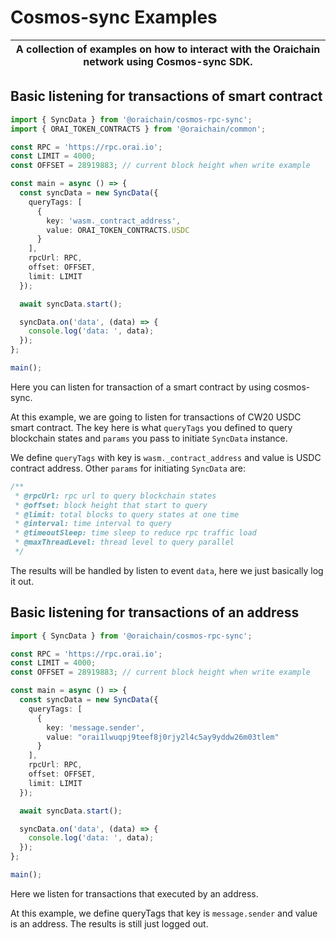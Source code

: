 # Cosmos-sync Examples

| A collection of examples on how to interact with the Oraichain network using Cosmos-sync SDK. |
| --------------------------------------------------------------------------------------------- |

## Basic listening for transactions of smart contract

```ts
import { SyncData } from '@oraichain/cosmos-rpc-sync';
import { ORAI_TOKEN_CONTRACTS } from '@oraichain/common';

const RPC = 'https://rpc.orai.io';
const LIMIT = 4000;
const OFFSET = 28919883; // current block height when write example

const main = async () => {
  const syncData = new SyncData({
    queryTags: [
      {
        key: 'wasm._contract_address',
        value: ORAI_TOKEN_CONTRACTS.USDC
      }
    ],
    rpcUrl: RPC,
    offset: OFFSET,
    limit: LIMIT
  });

  await syncData.start();

  syncData.on('data', (data) => {
    console.log('data: ', data);
  });
};

main();
```

Here you can listen for transaction of a smart contract by using cosmos-sync.

At this example, we are going to listen for transactions of CW20 USDC smart contract. The key here is what `queryTags` you defined to query blockchain states and `params` you pass to initiate `SyncData` instance.

We define `queryTags` with key is `wasm._contract_address` and value is USDC contract address. Other `params` for initiating `SyncData` are:
```ts
/**
 * @rpcUrl: rpc url to query blockchain states
 * @offset: block height that start to query
 * @limit: total blocks to query states at one time
 * @interval: time interval to query
 * @timeoutSleep: time sleep to reduce rpc traffic load
 * @maxThreadLevel: thread level to query parallel
 */
```

The results will be handled by listen to event `data`, here we just basically log it out.

## Basic listening for transactions of an address

```ts
import { SyncData } from '@oraichain/cosmos-rpc-sync';

const RPC = 'https://rpc.orai.io';
const LIMIT = 4000;
const OFFSET = 28919883; // current block height when write example

const main = async () => {
  const syncData = new SyncData({
    queryTags: [
      {
        key: 'message.sender',
        value: "orai1lwuqpj9teef8j0rjy2l4c5ay9yddw26m03tlem"
      }
    ],
    rpcUrl: RPC,
    offset: OFFSET,
    limit: LIMIT
  });

  await syncData.start();

  syncData.on('data', (data) => {
    console.log('data: ', data);
  });
};

main();
```

Here we listen for transactions that executed by an address.

At this example, we define queryTags that key is `message.sender` and value is an address. The results is still just logged out.